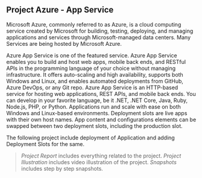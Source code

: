 ## Project Azure - App Service

Microsoft Azure, commonly referred to as Azure, is a cloud computing service created by Microsoft for building, testing, deploying, and managing applications and services through Microsoft-managed data centers.
Many Services are being hosted by Microsoft Azure.

Azure App Service is one of the featured service.
Azure App Service enables you to build and host web apps, mobile back ends, and RESTful APIs in the programming language of your choice without managing infrastructure. It offers auto-scaling and high availability, supports both Windows and Linux, and enables automated deployments from GitHub, Azure DevOps, or any Git repo.
Azure App Service is an HTTP-based service for hosting web applications, REST APIs, and mobile back ends. You can develop in your favorite language, be it .NET, .NET Core, Java, Ruby, Node.js, PHP, or Python. Applications run and scale with ease on both Windows and Linux-based environments.
Deployment slots are live apps with their own host names. App content and configurations elements can be swapped between two deployment slots, including the production slot.

The following project include deployment of Application and adding Deployment Slots for the same.

> *Project Report* includes everything related to the project.
> *Project Illustration* includes video illustration of the project.
> *Snapshots* includes step by step snapshots.

